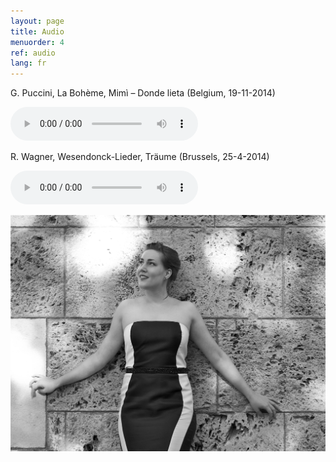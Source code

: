 ```yaml
---
layout: page
title: Audio
menuorder: 4
ref: audio
lang: fr
---
```


G. Puccini, La Bohème, Mimì – Donde lieta (Belgium, 19-11-2014)

<audio controls><source type="audio/mpeg" src="{{ site.baseurl }}/assets/donde-lieta.mp3"/>Hello</audio>

R. Wagner, Wesendonck-Lieder, Träume   (Brussels, 25-4-2014)

<audio controls><source type="audio/mpeg" src="{{ site.baseurl }}/assets/traume.mp3"/>Hello</audio>

![](assets/a8.jpg)
